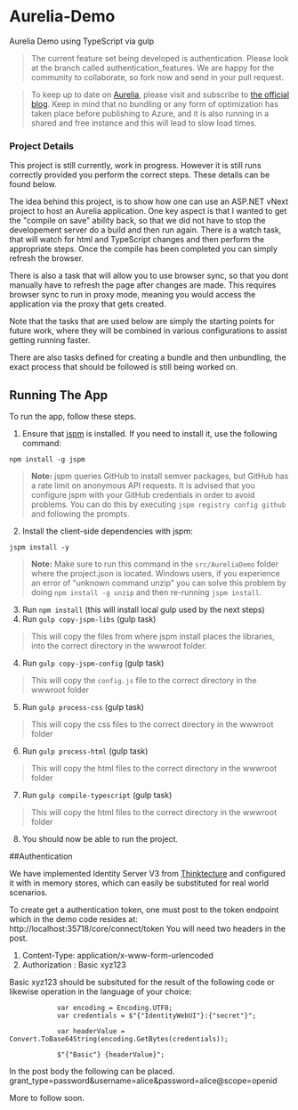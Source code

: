 # Aurelia-Demo
Aurelia Demo using TypeScript via gulp

> The current feature set being developed is authentication. Please look at the branch called authentication_features.
We are happy for the community to collaborate, so fork now and send in your pull request.

> To keep up to date on [Aurelia](http://www.aurelia.io/), please visit and subscribe to [the official blog](http://blog.durandal.io/). Keep in mind that no bundling or any form of optimization has taken place before publishing to Azure, and it is also running in a shared and free instance and this will lead to slow load times.

### Project Details
This project is still currently, work in progress. However it is still runs correctly provided you perform the correct steps.
These details can be found below. 

The idea behind this project, is to show how one can use an ASP.NET vNext project to host an Aurelia application.
One key aspect is that I wanted to get the "compile on save" ability back, so that we did not have to stop the developement server
do a build and then run again. There is a watch task, that will watch for html and TypeScript changes and then perform the appropriate steps.
Once the compile has been completed you can simply refresh the browser.

There is also a task that will allow you to use browser sync, so that you dont manually have to refresh the page after changes are made.
This requires browser sync to run in proxy mode, meaning you would access the application via the proxy that gets created.

Note that the tasks that are used below are simply the starting points for future work, where they will be combined in various 
configurations to assist getting running faster. 

There are also tasks defined for creating a bundle and then unbundling, the exact process that should be followed is still being worked on.

## Running The App

To run the app, follow these steps.

1.  Ensure that [jspm](http://jspm.io/) is installed. If you need to install it, use the following command:

  ```shell
  npm install -g jspm
  ```
  > **Note:** jspm queries GitHub to install semver packages, but GitHub has a rate limit on anonymous API requests. It is advised that you configure jspm with your GitHub credentials in order to avoid problems. You can do this by executing `jspm registry config github` and following the prompts.
2. Install the client-side dependencies with jspm:

  ```shell
  jspm install -y
  ```
  >**Note:** Make sure to run this command in the `src/AureliaDemo` folder where the project.json is located. Windows users, if you experience an error of "unknown command unzip" you can solve this problem by doing `npm install -g unzip` and then re-running `jspm install`.
3. Run `npm install` (this will install local gulp used by the next steps)
3. Run `gulp copy-jspm-libs` (gulp task)
  >This will copy the files from where jspm install places the libraries, into the correct directory in the wwwroot folder.
4. Run `gulp copy-jspm-config` (gulp task)
  >This will copy the `config.js` file to the correct directory in the wwwroot folder
5. Run `gulp process-css` (gulp task)
  >This will copy the css files to the correct directory in the wwwroot folder
6. Run `gulp process-html` (gulp task)
  >This will copy the html files to the correct directory in the wwwroot folder
7. Run `gulp compile-typescript` (gulp task)
  >This will copy the html files to the correct directory in the wwwroot folder
8. You should now be able to run the project.

##Authentication

We have implemented Identity Server V3 from [Thinktecture](https://identityserver.github.io/Documentation/) and configured it with in memory stores,
which can easily be substituted for real world scenarios.

To create get a authentication token, one must post to the token endpoint which in the demo code resides at: http://localhost:35718/core/connect/token
You will need two headers in the post.
1. Content-Type: application/x-www-form-urlencoded
2. Authorization : Basic xyz123 

Basic xyz123 should be subsituted for the result of the following code or likewise operation in the language of your choice:
```
            var encoding = Encoding.UTF8;
            var credentials = $"{"IdentityWebUI"}:{"secret"}";

            var headerValue = Convert.ToBase64String(encoding.GetBytes(credentials));

            $"{"Basic"} {headerValue}";
```

In the post body the following can be placed.
grant_type=password&username=alice&password=alice@scope=openid

More to follow soon.



